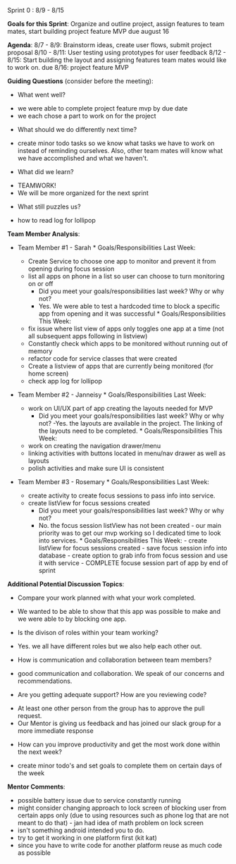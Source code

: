 Sprint 0 : 8/9 - 8/15

**Goals for this Sprint**:
Organize and outline project, assign features to team mates, start building project feature MVP due august 16


**Agenda**:
8/7 - 8/9: Brainstorm ideas, create user flows, submit project proposal
8/10 - 8/11: User testing using prototypes for user feedback
8/12 - 8/15: Start building the layout and assigning features team mates would like to work on.
due 8/16: project feature MVP

**Guiding Questions** (consider before the meeting):
  *  What went well?
   - we were able to complete project feature mvp by due date
   - we each chose a part to work on for the project
  *  What should we do differently next time?
   - create minor todo tasks so we know what tasks we have to work on instead of reminding ourselves. Also, other team mates will know what we have accomplished and what we haven't. 
  *  What did we learn?
   - TEAMWORK!
   - We will be more organized for the next sprint
  *  What still puzzles us?
   - how to read log for lollipop
 

**Team Member Analysis**:

  *  Team Member #1 - Sarah
    * Goals/Responsibilities Last Week: 
     - Create Service to choose one app to monitor and prevent it from opening during focus session
     - list all apps on phone in a list so user can choose to turn monitoring on or off
        * Did you meet your goals/responsibilities last week? Why or why not?
         - Yes. We were able to test a hardcoded time to block a specific app from opening and it was successful
    * Goals/Responsibilities This Week:
     - fix issue where list view of apps only toggles one app at a time (not all subsequent apps following in listview)
     - Constantly check which apps to be monitored without running out of memory
     - refactor code for service classes that were created
     - Create a listview of apps that are currently being monitored (for home screen)
     - check app log for lollipop

  *  Team Member #2 - Janneisy
    * Goals/Responsibilities Last Week:
     - work on UI/UX part of app creating the layouts needed for MVP
         * Did you meet your goals/responsibilities last week? Why or why not?
          -Yes. the layouts are available in the project. The linking of the layouts need to be completed.
    * Goals/Responsibilities This Week:
     - work on creating the navigation drawer/menu 
     - linking activities with buttons located in menu/nav drawer as well as layouts
     - polish activities and make sure UI is consistent
 
  *  Team Member #3 - Rosemary
    * Goals/Responsibilities Last Week:
     - create activity to create focus sessions to pass info into service.
     - create listView for focus sessions created
        * Did you meet your goals/responsibilities last week? Why or why not?
        - No. the focus session listView has not been created - our main priority was to get our mvp working so I dedicated time to look into services.
    * Goals/Responsibilities This Week:
    - create listView for focus sessions created
    - save focus session info into database
    - create option to grab info from focus session and use it with service
    - COMPLETE  focuse session part of app by end of sprint


**Additional Potential Discussion Topics**:

  *  Compare your work planned with what your work completed.
   - We wanted to be able to show that this app was possible to make and we were able to by blocking one app.
  *  Is the divison of roles within your team working?
   - Yes. we all have different roles but we also help each other out.
  *  How is communication and collaboration between team members?
   - good communication and collaboration. We speak of our concerns and recommendations.
  *  Are you getting adequate support? How are you reviewing code?
   - At least one other person from the group has to approve the pull request.
   - Our Mentor is giving us feedback and has joined our slack group for a more immediate response
  *  How can you improve productivity and get the most work done within the next week?
   - create minor todo's  and set goals to complete them on certain days of the week

**Mentor Comments**:
 - possible battery issue due to service constantly running
 - might consider changing approach to lock screen of blocking user from certain apps only (due to using resources such as phone log that are not meant to do that) - jan had idea of math problem on lock screen
 - isn't something android intended you to do.
 - try to get it working in one platform first (kit kat)
 - since you have to write code for another platform reuse as much code as possible

